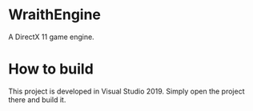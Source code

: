 # WraithEngine
A DirectX 11 game engine.

# How to build
This project is developed in Visual Studio 2019. Simply open the project there and build it.
